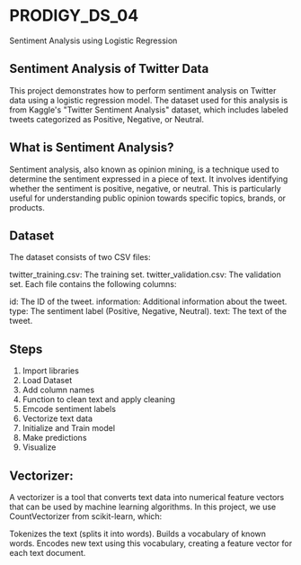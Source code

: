 # PRODIGY_DS_04
Sentiment Analysis using Logistic Regression

## Sentiment Analysis of Twitter Data
This project demonstrates how to perform sentiment analysis on Twitter data using a logistic regression model. The dataset used for this analysis is from Kaggle's "Twitter Sentiment Analysis" dataset, which includes labeled tweets categorized as Positive, Negative, or Neutral.

## What is Sentiment Analysis?
Sentiment analysis, also known as opinion mining, is a technique used to determine the sentiment expressed in a piece of text. It involves identifying whether the sentiment is positive, negative, or neutral. This is particularly useful for understanding public opinion towards specific topics, brands, or products.

## Dataset
The dataset consists of two CSV files:

twitter_training.csv: The training set.
twitter_validation.csv: The validation set.
Each file contains the following columns:

id: The ID of the tweet.
information: Additional information about the tweet.
type: The sentiment label (Positive, Negative, Neutral).
text: The text of the tweet.

## Steps
1. Import libraries
2. Load Dataset
3. Add column names
4. Function to clean text and apply cleaning
5. Emcode sentiment labels
6. Vectorize text data
7. Initialize and Train model
8. Make predictions
9. Visualize

## Vectorizer:
A vectorizer is a tool that converts text data into numerical feature vectors that can be used by machine learning algorithms. In this project, we use CountVectorizer from scikit-learn, which:

Tokenizes the text (splits it into words).
Builds a vocabulary of known words.
Encodes new text using this vocabulary, creating a feature vector for each text document.
